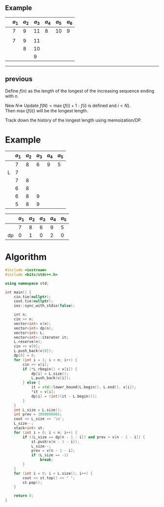 ## Example
|     | $a_1$ | $a_2$ | $a_3$ | $a_4$ | $a_5$ | $a_6$ |
| --- | ----- | ----- | ----- | ----- | ----- | ----- |
|     | 7     | 9     | 11    | 8     | 10    | 9     |
|     |       |       |       |       |       |       |
|     | 7     | 9     | 11    |       |       |       |
|     |       | 8     | 10    |       |       |       |
|     |       |       | 9     |       |       |       |




 ---
## previous
Define $f(n)$ as the length of the longest of the increasing sequence ending with $n$.  
 
New $N\Rightarrow$ Update $f(N) = \max\{f(i) + 1 : f(i) \text{ is defined and } i < N\}$.  
Then $\max\{f(i)\}$ will be the longest length. 

Track down the history of the longest length using memoization/DP.

# Example
|     | $a_1$ | $a_2$ | $a_3$ | $a_4$ | $a_5$ |
| --- | ----- | ----- | ----- | ----- | ----- |
|     | 7     | 8     | 6     | 9     | 5     |
| L   | 7     |       |       |       |       |
|     | 7     | 8     |       |       |       |
|     | 6     | 8     |       |       |       |
|     | 6     | 8     | 9     |       |       |
|     | 5     | 8     | 9     |       |       |

|     | $a_1$ | $a_2$ | $a_3$ | $a_4$ | $a_5$ |
| --- | ----- | ----- | ----- | ----- | ----- |
|     | 7     | 8     | 6     | 9     | 5     |
| dp  | 0     | 1     | 0     | 2     | 0     |

# Algorithm
```cpp
#include <iostream>
#include <bits/stdc++.h>

using namespace std;

int main() {
    cin.tie(nullptr);
    cout.tie(nullptr);
    ios::sync_with_stdio(false);

    int n;
    cin >> n;
    vector<int> v(n);
    vector<int> dp(n);
    vector<int> L;
    vector<int>::iterator it;
    L.reserve(n);
    cin >> v[0];
    L.push_back(v[0]);
    dp[0] = 0;
    for (int i = 1; i < n; i++) {
        cin >> v[i];
        if (*L.rbegin() < v[i]) {
            dp[i] = L.size();
            L.push_back(v[i]);
        } else {
            it = std::lower_bound(L.begin(), L.end(), v[i]);
            *it = v[i];
            dp[i] = (int)(it - L.begin());
        }
    }
    int L_size = L.size();
    int prev = 1000000001;
    cout << L_size << '\n';
    L_size--;
    stack<int> st;
    for (int i = 0; i < n; i++) {
        if ((L_size == dp[n - 1 - i]) and prev > v[n - 1 - i]) {
            st.push(v[n - 1 - i]);
            L_size--;
            prev = v[n - 1 - i];
            if (L_size == -1)
                break;
        }
    }
    for (int i = 0; i < L.size(); i++) {
        cout << st.top() << " ";
        st.pop();
    }

    return 0;
}
```